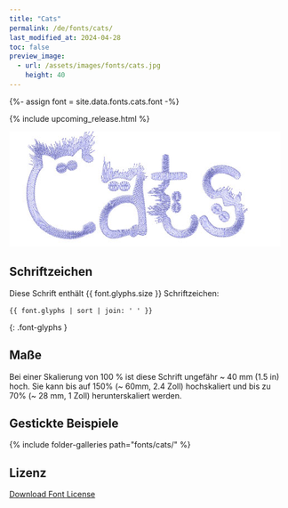 ```yaml
---
title: "Cats"
permalink: /de/fonts/cats/
last_modified_at: 2024-04-28
toc: false
preview_image:
  - url: /assets/images/fonts/cats.jpg
    height: 40
---
```

{%- assign font = site.data.fonts.cats.font -%}

{% include upcoming_release.html %} 

![Cats](/assets/images/fonts/cats.jpg)
  
## Schriftzeichen

Diese Schrift enthält  {{ font.glyphs.size }} Schriftzeichen:

```
{{ font.glyphs | sort | join: ' ' }}
```
{: .font-glyphs }

## Maße

Bei einer Skalierung von 100 % ist diese Schrift ungefähr ~ 40 mm (1.5 in) hoch. Sie kann bis auf 150% (~ 60mm, 2.4 Zoll) hochskaliert und bis zu 70% (~ 28 mm, 1 Zoll) herunterskaliert werden.



## Gestickte Beispiele


{% include folder-galleries path="fonts/cats/" %}


## Lizenz
  [Download Font License](https://github.com/inkstitch/inkstitch/tree/main/fonts/cats/LICENSE)
